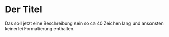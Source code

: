 # Der Titel
Das soll jetzt eine Beschreibung sein so ca 40 Zeichen lang und ansonsten keinerlei Formatierung enthalten.